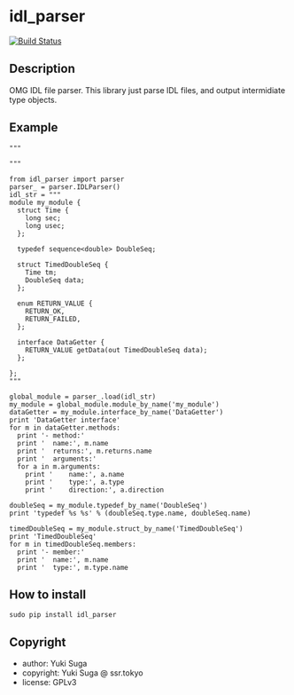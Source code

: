 # idl_parser

[![Build Status](https://travis-ci.org/sugarsweetrobotics/idl_parser.svg?branch=master)](https://travis-ci.org/sugarsweetrobotics/idl_parser)


## Description 

OMG IDL file parser. This library just parse IDL files, and output intermidiate type objects.

## Example
```
"""
    
"""
    
from idl_parser import parser
parser_ = parser.IDLParser()
idl_str = """
module my_module {
  struct Time {
    long sec;
    long usec;
  };

  typedef sequence<double> DoubleSeq;
  
  struct TimedDoubleSeq {
    Time tm;
    DoubleSeq data;
  };

  enum RETURN_VALUE {
    RETURN_OK,
    RETURN_FAILED,
  };

  interface DataGetter {
    RETURN_VALUE getData(out TimedDoubleSeq data);
  };

};
"""
    
global_module = parser_.load(idl_str)
my_module = global_module.module_by_name('my_module')
dataGetter = my_module.interface_by_name('DataGetter')
print 'DataGetter interface'
for m in dataGetter.methods:
  print '- method:'
  print '  name:', m.name
  print '  returns:', m.returns.name
  print '  arguments:'
  for a in m.arguments:
    print '    name:', a.name
    print '    type:', a.type
    print '    direction:', a.direction
    
doubleSeq = my_module.typedef_by_name('DoubleSeq')
print 'typedef %s %s' % (doubleSeq.type.name, doubleSeq.name)

timedDoubleSeq = my_module.struct_by_name('TimedDoubleSeq')
print 'TimedDoubleSeq'
for m in timedDoubleSeq.members:
  print '- member:'
  print '  name:', m.name
  print '  type:', m.type.name    
```
## How to install
    sudo pip install idl_parser

## Copyright
* author: Yuki Suga
* copyright: Yuki Suga @ ssr.tokyo
* license: GPLv3

